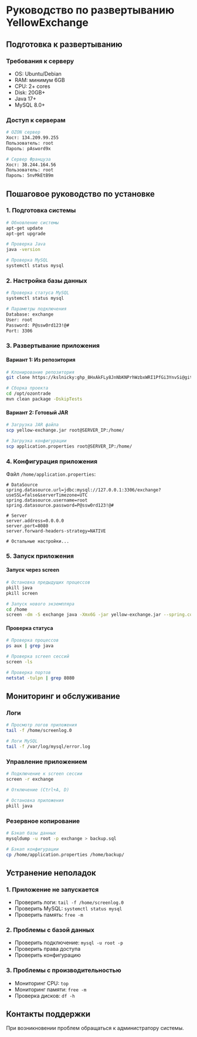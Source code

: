 # Руководство по развертыванию YellowExchange

## Подготовка к развертыванию

### Требования к серверу
- OS: Ubuntu/Debian
- RAM: минимум 6GB
- CPU: 2+ cores
- Disk: 20GB+
- Java 17+
- MySQL 8.0+

### Доступ к серверам
```bash
# OZON сервер
Хост: 134.209.99.255
Пользователь: root
Пароль: pAsword9x

# Сервер Француза
Хост: 38.244.164.56
Пользователь: root
Пароль: 5nvMkEtB9m
```

## Пошаговое руководство по установке

### 1. Подготовка системы
```bash
# Обновление системы
apt-get update
apt-get upgrade

# Проверка Java
java -version

# Проверка MySQL
systemctl status mysql
```

### 2. Настройка базы данных
```bash
# Проверка статуса MySQL
systemctl status mysql

# Параметры подключения
Database: exchange
User: root
Password: P@ssw0rd123!@#
Port: 3306
```

### 3. Развертывание приложения

#### Вариант 1: Из репозитория
```bash
# Клонирование репозитория
git clone https://kslnicky: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@github.com/Dobbymc-NKG/ozontrade.git /opt/ozontrade

# Сборка проекта
cd /opt/ozontrade
mvn clean package -DskipTests
```

#### Вариант 2: Готовый JAR
```bash
# Загрузка JAR файла
scp yellow-exchange.jar root@SERVER_IP:/home/

# Загрузка конфигурации
scp application.properties root@SERVER_IP:/home/
```

### 4. Конфигурация приложения

Файл `/home/application.properties`:
```properties
# DataSource
spring.datasource.url=jdbc:mysql://127.0.0.1:3306/exchange?useSSL=false&serverTimezone=UTC
spring.datasource.username=root
spring.datasource.password=P@ssw0rd123!@#

# Server
server.address=0.0.0.0
server.port=8080
server.forward-headers-strategy=NATIVE

# Остальные настройки...
```

### 5. Запуск приложения

#### Запуск через screen
```bash
# Остановка предыдущих процессов
pkill java
pkill screen

# Запуск нового экземпляра
cd /home
screen -dm -S exchange java -Xmx6G -jar yellow-exchange.jar --spring.config.location=/home/application.properties
```

#### Проверка статуса
```bash
# Проверка процессов
ps aux | grep java

# Проверка screen сессий
screen -ls

# Проверка портов
netstat -tulpn | grep 8080
```

## Мониторинг и обслуживание

### Логи
```bash
# Просмотр логов приложения
tail -f /home/screenlog.0

# Логи MySQL
tail -f /var/log/mysql/error.log
```

### Управление приложением
```bash
# Подключение к screen сессии
screen -r exchange

# Отключение (Ctrl+A, D)

# Остановка приложения
pkill java
```

### Резервное копирование
```bash
# Бэкап базы данных
mysqldump -u root -p exchange > backup.sql

# Бэкап конфигурации
cp /home/application.properties /home/backup/
```

## Устранение неполадок

### 1. Приложение не запускается
- Проверить логи: `tail -f /home/screenlog.0`
- Проверить MySQL: `systemctl status mysql`
- Проверить память: `free -m`

### 2. Проблемы с базой данных
- Проверить подключение: `mysql -u root -p`
- Проверить права доступа
- Проверить конфигурацию

### 3. Проблемы с производительностью
- Мониторинг CPU: `top`
- Мониторинг памяти: `free -m`
- Проверка дисков: `df -h`

## Контакты поддержки
При возникновении проблем обращаться к администратору системы.
